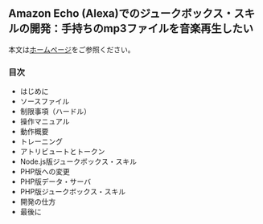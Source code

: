 ## Amazon Echo (Alexa)でのジュークボックス・スキルの開発：手持ちのmp3ファイルを音楽再生したい

本文は[ホームページ](https://www.sealight.jp/alexa/jukebox.html)をご参照ください。

### 目次
- はじめに
- ソースファイル
- 制限事項（ハードル）
- 操作マニュアル
- 動作概要
- トレーニング
- アトリビュートとトークン
- Node.js版ジュークボックス・スキル
- PHP版への変更
- PHP版データ・サーバ
- PHP版ジュークボックス・スキル
- 開発の仕方
- 最後に
